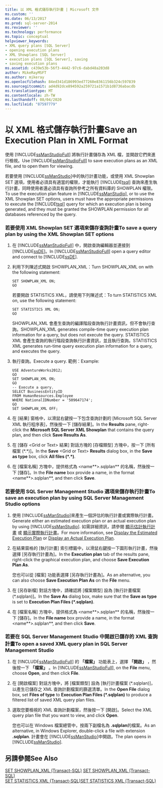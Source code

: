```yaml
---
title: 以 XML 格式儲存執行計畫 | Microsoft 文件
ms.custom: ''
ms.date: 06/13/2017
ms.prod: sql-server-2014
ms.reviewer: ''
ms.technology: performance
ms.topic: conceptual
helpviewer_keywords:
- XML query plans [SQL Server]
- opening execution plans
- XML Showplans [SQL Server]
- execution plans [SQL Server], saving
- saving execution plans
ms.assetid: c439e53b-56f3-4442-97c6-dabd48a203d8
author: MikeRayMSFT
ms.author: mikeray
ms.openlocfilehash: 84ed341d186993ed77260e8361156b324c597839
ms.sourcegitcommit: ad4d92dce894592a259721a1571b1d8736abacdb
ms.translationtype: MT
ms.contentlocale: zh-TW
ms.lasthandoff: 08/04/2020
ms.locfileid: "87597779"
---
```

# <a name="save-an-execution-plan-in-xml-format"></a><span data-ttu-id="b823c-102">以 XML 格式儲存執行計畫</span><span class="sxs-lookup"><span data-stu-id="b823c-102">Save an Execution Plan in XML Format</span></span>
  <span data-ttu-id="b823c-103">使用 [!INCLUDE[ssManStudioFull](../../includes/ssmanstudiofull-md.md)] 將執行計畫儲存為 XML 檔，並開啟它們來進行檢視。</span><span class="sxs-lookup"><span data-stu-id="b823c-103">Use [!INCLUDE[ssManStudioFull](../../includes/ssmanstudiofull-md.md)] to save execution plans as an XML file, and to open them for viewing.</span></span>  
  
 <span data-ttu-id="b823c-104">若要使用 [!INCLUDE[ssManStudio](../../includes/ssmanstudio-md.md)]中的執行計畫功能，或使用 XML Showplan SET 選項，使用者必須具有適當的權限，才能執行 [!INCLUDE[tsql](../../includes/tsql-md.md)] 查詢來產生執行計畫，同時使用者還必須具有查詢所參考之所有資料庫的 SHOWPLAN 權限。</span><span class="sxs-lookup"><span data-stu-id="b823c-104">To use the execution plan feature in [!INCLUDE[ssManStudio](../../includes/ssmanstudio-md.md)], or to use the XML Showplan SET options, users must have the appropriate permissions to execute the [!INCLUDE[tsql](../../includes/tsql-md.md)] query for which an execution plan is being generated, and they must be granted the SHOWPLAN permission for all databases referenced by the query.</span></span>  
  
### <a name="to-save-a-query-plan-by-using-the-xml-showplan-set-options"></a><span data-ttu-id="b823c-105">若要使用 XML Showplan SET 選項來儲存查詢計畫</span><span class="sxs-lookup"><span data-stu-id="b823c-105">To save a query plan by using the XML Showplan SET options</span></span>  
  
1.  <span data-ttu-id="b823c-106">在 [!INCLUDE[ssManStudioFull](../../includes/ssmanstudiofull-md.md)] 中，開啟查詢編輯器並連接到 [!INCLUDE[ssDE](../../includes/ssde-md.md)]。</span><span class="sxs-lookup"><span data-stu-id="b823c-106">In [!INCLUDE[ssManStudioFull](../../includes/ssmanstudiofull-md.md)] open a query editor and connect to [!INCLUDE[ssDE](../../includes/ssde-md.md)].</span></span>  
  
2.  <span data-ttu-id="b823c-107">利用下列陳述式開啟 SHOWPLAN_XML：</span><span class="sxs-lookup"><span data-stu-id="b823c-107">Turn SHOWPLAN_XML on with the following statement:</span></span>  
  
    ```  
    SET SHOWPLAN_XML ON;  
    GO  
    ```  
  
     <span data-ttu-id="b823c-108">若要開啟 STATISTICS XML，請使用下列陳述式：</span><span class="sxs-lookup"><span data-stu-id="b823c-108">To turn STATISTICS XML on, use the following statement:</span></span>  
  
    ```  
    SET STATISTICS XML ON;  
    GO  
    ```  
  
     <span data-ttu-id="b823c-109">SHOWPLAN_XML 會產生查詢的編譯階段查詢執行計畫資訊，但不會執行查詢。</span><span class="sxs-lookup"><span data-stu-id="b823c-109">SHOWPLAN_XML generates compile-time query execution plan information for a query, but does not execute the query.</span></span> <span data-ttu-id="b823c-110">STATISTICS XML 會產生查詢的執行階段查詢執行計畫資訊，並且執行查詢。</span><span class="sxs-lookup"><span data-stu-id="b823c-110">STATISTICS XML generates run-time query execution plan information for a query, and executes the query.</span></span>  
  
3.  <span data-ttu-id="b823c-111">執行查詢。</span><span class="sxs-lookup"><span data-stu-id="b823c-111">Execute a query.</span></span> <span data-ttu-id="b823c-112">範例：</span><span class="sxs-lookup"><span data-stu-id="b823c-112">Example:</span></span>  
  
    ```  
    USE AdventureWorks2012;  
    GO  
    SET SHOWPLAN_XML ON;  
    GO  
    -- Execute a query.  
    SELECT BusinessEntityID   
    FROM HumanResources.Employee  
    WHERE NationalIDNumber = '509647174';  
    GO  
    SET SHOWPLAN_XML OFF;  
    ```  
  
4.  <span data-ttu-id="b823c-113">在 [結果] 窗格中，以滑鼠右鍵按一下包含查詢計劃的 [Microsoft SQL Server XML 執行程序表]，然後按一下 [儲存結果]。</span><span class="sxs-lookup"><span data-stu-id="b823c-113">In the **Results** pane, right-click the **Microsoft SQL Server XML Showplan** that contains the query plan, and then click **Save Results As**.</span></span>  
  
5.  <span data-ttu-id="b823c-114">在 [儲存 \<Grid or Text> 結果]  對話方塊的 [存檔類型] 方塊中，按一下 [所有檔案 (\*.\*)]。</span><span class="sxs-lookup"><span data-stu-id="b823c-114">In the **Save** \<Grid or Text> **Results** dialog box, in the **Save as type** box, click **All files (\*.\*)**.</span></span>  
  
6.  <span data-ttu-id="b823c-115">在 [檔案名稱] 方塊中，提供格式為 \<name**>.sqlplan\*\* 的名稱，然後按一下 [儲存]。</span><span class="sxs-lookup"><span data-stu-id="b823c-115">In the **File name** box provide a name, in the format \<name**>.sqlplan\*\*, and then click **Save**.</span></span>  
  
### <a name="to-save-an-execution-plan-by-using-sql-server-management-studio-options"></a><span data-ttu-id="b823c-116">若要使用 SQL Server Management Studio 選項來儲存執行計畫</span><span class="sxs-lookup"><span data-stu-id="b823c-116">To save an execution plan by using SQL Server Management Studio options</span></span>  
  
1.  <span data-ttu-id="b823c-117">使用 [!INCLUDE[ssManStudio](../../includes/ssmanstudio-md.md)]來產生一個評估的執行計畫或實際執行計畫。</span><span class="sxs-lookup"><span data-stu-id="b823c-117">Generate either an estimated execution plan or an actual execution plan by using [!INCLUDE[ssManStudio](../../includes/ssmanstudio-md.md)].</span></span> <span data-ttu-id="b823c-118">如需詳細資訊，請參閱 [顯示估計執行計畫](display-the-estimated-execution-plan.md) 或 [顯示實際執行計畫](display-an-actual-execution-plan.md)。</span><span class="sxs-lookup"><span data-stu-id="b823c-118">For more information, see [Display the Estimated Execution Plan](display-the-estimated-execution-plan.md) or [Display an Actual Execution Plan](display-an-actual-execution-plan.md).</span></span>  
  
2.  <span data-ttu-id="b823c-119">在結果窗格的 [執行計畫] 索引標籤中，以滑鼠右鍵按一下圖形執行計畫，然後選擇 [另存執行計畫為]。</span><span class="sxs-lookup"><span data-stu-id="b823c-119">In the **Execution plan** tab of the results pane, right-click the graphical execution plan, and choose **Save Execution Plan As**.</span></span>  
  
     <span data-ttu-id="b823c-120">您也可以從 [檔案] 功能表選擇 [另存執行計畫為]。</span><span class="sxs-lookup"><span data-stu-id="b823c-120">As an alternative, you can also choose **Save Execution Plan As** on the **File** menu.</span></span>  
  
3.  <span data-ttu-id="b823c-121">在 [另存新檔] 對話方塊中，請確認將 [檔案類型] 設為 [執行計畫檔案 (\*.sqlplan)]。</span><span class="sxs-lookup"><span data-stu-id="b823c-121">In the **Save As** dialog box, make sure that the **Save as type** is set to **Execution Plan Files (\*.sqlplan)**.</span></span>  
  
4.  <span data-ttu-id="b823c-122">在 [檔案名稱] 方塊中，提供格式為 \<name**>.sqlplan\*\* 的名稱，然後按一下 [儲存]。</span><span class="sxs-lookup"><span data-stu-id="b823c-122">In the **File name** box provide a name, in the format \<name**>.sqlplan\*\*, and then click **Save**.</span></span>  
  
### <a name="to-open-a-saved-xml-query-plan-in-sql-server-management-studio"></a><span data-ttu-id="b823c-123">若要在 SQL Server Management Studio 中開啟已儲存的 XML 查詢計畫</span><span class="sxs-lookup"><span data-stu-id="b823c-123">To open a saved XML query plan in SQL Server Management Studio</span></span>  
  
1.  <span data-ttu-id="b823c-124">在 [!INCLUDE[ssManStudioFull](../../includes/ssmanstudiofull-md.md)] 的 **「檔案」** 功能表上，選擇 **「開啟」** ，然後按一下 **「檔案」** 。</span><span class="sxs-lookup"><span data-stu-id="b823c-124">In [!INCLUDE[ssManStudioFull](../../includes/ssmanstudiofull-md.md)], on the **File** menu, choose **Open**, and then click **File**.</span></span>  
  
2.  <span data-ttu-id="b823c-125">在 [開啟檔案] 對話方塊中，將 [檔案類型] 設為 [執行計畫檔案 (\*.sqlplan)]，以產生已儲存之 XML 查詢計劃檔案的篩選清單。</span><span class="sxs-lookup"><span data-stu-id="b823c-125">In the **Open File** dialog box, set **Files of type** to **Execution Plan Files (\*.sqlplan)** to produce a filtered list of saved XML query plan files.</span></span>  
  
3.  <span data-ttu-id="b823c-126">選取您要檢視的 XML 查詢計劃檔案，然後按一下 [開啟]。</span><span class="sxs-lookup"><span data-stu-id="b823c-126">Select the XML query plan file that you want to view, and click **Open**.</span></span>  
  
     <span data-ttu-id="b823c-127">您也可以在 Windows 檔案總管中，按兩下副檔名為 **.sqlplan**的檔案。</span><span class="sxs-lookup"><span data-stu-id="b823c-127">As an alternative, in Windows Explorer, double-click a file with extension **.sqlplan**.</span></span> <span data-ttu-id="b823c-128">計畫會在 [!INCLUDE[ssManStudio](../../includes/ssmanstudio-md.md)]中開啟。</span><span class="sxs-lookup"><span data-stu-id="b823c-128">The plan opens in [!INCLUDE[ssManStudio](../../includes/ssmanstudio-md.md)].</span></span>  
  
## <a name="see-also"></a><span data-ttu-id="b823c-129">另請參閱</span><span class="sxs-lookup"><span data-stu-id="b823c-129">See Also</span></span>  
 <span data-ttu-id="b823c-130">[SET SHOWPLAN_XML &#40;Transact-SQL&#41;](/sql/t-sql/statements/set-showplan-xml-transact-sql) </span><span class="sxs-lookup"><span data-stu-id="b823c-130">[SET SHOWPLAN_XML &#40;Transact-SQL&#41;](/sql/t-sql/statements/set-showplan-xml-transact-sql) </span></span>  
 [<span data-ttu-id="b823c-131">SET STATISTICS XML &#40;Transact-SQL&#41;</span><span class="sxs-lookup"><span data-stu-id="b823c-131">SET STATISTICS XML &#40;Transact-SQL&#41;</span></span>](/sql/t-sql/statements/set-statistics-xml-transact-sql)  
  
  
